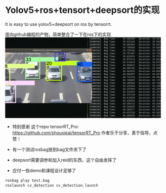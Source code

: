 # Yolov5+ros+tensort+deepsort的实现
It is easy to use yolov5+deepsort on ros by tensorrt.


面向github编程的产物，简单整合了一下在ros下的实现
 ![avatar](./bag/deepsort.png)

* 特别感谢 这个repo tensorRT_Pro:
https://github.com/shouxieai/tensorRT_Pro 
作者乐于分享，善于指导，点赞！

* 有一个测试rosbag放到bag文件夹下了
* deepsort需要调参和加入reid的东西，这个自由发挥了
* 应付一些demo和课程设计足够了

```
rosbag play test.bag
roslaunch cv_detection cv_detection.launch
```
